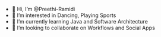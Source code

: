 - 👋 Hi, I’m @Preethi-Ramidi
- 👀 I’m interested in Dancing, Playing Sports
- 🌱 I’m currently learning Java and Software Architecture
- 💞️ I’m looking to collaborate on Workflows and Social Apps

<!---
Preethi-Ramidi/Preethi-Ramidi is a ✨ special ✨ repository because its `README.md` (this file) appears on your GitHub profile.
You can click the Preview link to take a look at your changes.
--->
